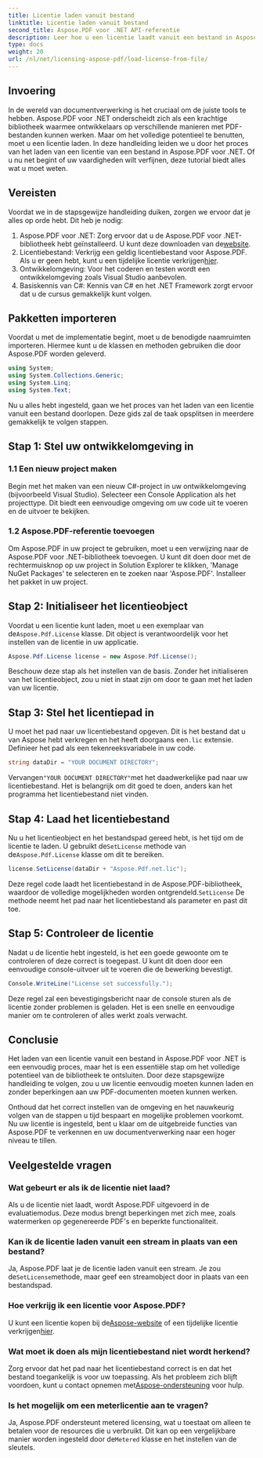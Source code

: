 ```yaml
---
title: Licentie laden vanuit bestand
linktitle: Licentie laden vanuit bestand
second_title: Aspose.PDF voor .NET API-referentie
description: Leer hoe u een licentie laadt vanuit een bestand in Aspose.PDF voor .NET met deze uitgebreide handleiding. Zorg voor volledige functionaliteit door uw licentie correct in te stellen.
type: docs
weight: 20
url: /nl/net/licensing-aspose-pdf/load-license-from-file/
---
```

## Invoering

In de wereld van documentverwerking is het cruciaal om de juiste tools te hebben. Aspose.PDF voor .NET onderscheidt zich als een krachtige bibliotheek waarmee ontwikkelaars op verschillende manieren met PDF-bestanden kunnen werken. Maar om het volledige potentieel te benutten, moet u een licentie laden. In deze handleiding leiden we u door het proces van het laden van een licentie van een bestand in Aspose.PDF voor .NET. Of u nu net begint of uw vaardigheden wilt verfijnen, deze tutorial biedt alles wat u moet weten.

## Vereisten

Voordat we in de stapsgewijze handleiding duiken, zorgen we ervoor dat je alles op orde hebt. Dit heb je nodig:

1.  Aspose.PDF voor .NET: Zorg ervoor dat u de Aspose.PDF voor .NET-bibliotheek hebt geïnstalleerd. U kunt deze downloaden van de[website](https://releases.aspose.com/pdf/net/).
2.  Licentiebestand: Verkrijg een geldig licentiebestand voor Aspose.PDF. Als u er geen hebt, kunt u een tijdelijke licentie verkrijgen[hier](https://purchase.aspose.com/temporary-license/).
3. Ontwikkelomgeving: Voor het coderen en testen wordt een ontwikkelomgeving zoals Visual Studio aanbevolen.
4. Basiskennis van C#: Kennis van C# en het .NET Framework zorgt ervoor dat u de cursus gemakkelijk kunt volgen.

## Pakketten importeren

Voordat u met de implementatie begint, moet u de benodigde naamruimten importeren. Hiermee kunt u de klassen en methoden gebruiken die door Aspose.PDF worden geleverd.

```csharp
using System;
using System.Collections.Generic;
using System.Linq;
using System.Text;
```

Nu u alles hebt ingesteld, gaan we het proces van het laden van een licentie vanuit een bestand doorlopen. Deze gids zal de taak opsplitsen in meerdere gemakkelijk te volgen stappen.

## Stap 1: Stel uw ontwikkelomgeving in

### 1.1 Een nieuw project maken
Begin met het maken van een nieuw C#-project in uw ontwikkelomgeving (bijvoorbeeld Visual Studio). Selecteer een Console Application als het projecttype. Dit biedt een eenvoudige omgeving om uw code uit te voeren en de uitvoer te bekijken.

### 1.2 Aspose.PDF-referentie toevoegen
Om Aspose.PDF in uw project te gebruiken, moet u een verwijzing naar de Aspose.PDF voor .NET-bibliotheek toevoegen. U kunt dit doen door met de rechtermuisknop op uw project in Solution Explorer te klikken, 'Manage NuGet Packages' te selecteren en te zoeken naar 'Aspose.PDF'. Installeer het pakket in uw project.

## Stap 2: Initialiseer het licentieobject

 Voordat u een licentie kunt laden, moet u een exemplaar van de`Aspose.Pdf.License` klasse. Dit object is verantwoordelijk voor het instellen van de licentie in uw applicatie.

```csharp
Aspose.Pdf.License license = new Aspose.Pdf.License();
```

Beschouw deze stap als het instellen van de basis. Zonder het initialiseren van het licentieobject, zou u niet in staat zijn om door te gaan met het laden van uw licentie.

## Stap 3: Stel het licentiepad in

 U moet het pad naar uw licentiebestand opgeven. Dit is het bestand dat u van Aspose hebt verkregen en het heeft doorgaans een`.lic` extensie. Definieer het pad als een tekenreeksvariabele in uw code.

```csharp
string dataDir = "YOUR DOCUMENT DIRECTORY";
```

 Vervangen`"YOUR DOCUMENT DIRECTORY"`met het daadwerkelijke pad naar uw licentiebestand. Het is belangrijk om dit goed te doen, anders kan het programma het licentiebestand niet vinden.

## Stap 4: Laad het licentiebestand

 Nu u het licentieobject en het bestandspad gereed hebt, is het tijd om de licentie te laden. U gebruikt de`SetLicense` methode van de`Aspose.Pdf.License` klasse om dit te bereiken.

```csharp
license.SetLicense(dataDir + "Aspose.Pdf.net.lic");
```

 Deze regel code laadt het licentiebestand in de Aspose.PDF-bibliotheek, waardoor de volledige mogelijkheden worden ontgrendeld.`SetLicense` De methode neemt het pad naar het licentiebestand als parameter en past dit toe.

## Stap 5: Controleer de licentie

Nadat u de licentie hebt ingesteld, is het een goede gewoonte om te controleren of deze correct is toegepast. U kunt dit doen door een eenvoudige console-uitvoer uit te voeren die de bewerking bevestigt.

```csharp
Console.WriteLine("License set successfully.");
```

Deze regel zal een bevestigingsbericht naar de console sturen als de licentie zonder problemen is geladen. Het is een snelle en eenvoudige manier om te controleren of alles werkt zoals verwacht.

## Conclusie

Het laden van een licentie vanuit een bestand in Aspose.PDF voor .NET is een eenvoudig proces, maar het is een essentiële stap om het volledige potentieel van de bibliotheek te ontsluiten. Door deze stapsgewijze handleiding te volgen, zou u uw licentie eenvoudig moeten kunnen laden en zonder beperkingen aan uw PDF-documenten moeten kunnen werken.

Onthoud dat het correct instellen van de omgeving en het nauwkeurig volgen van de stappen u tijd bespaart en mogelijke problemen voorkomt. Nu uw licentie is ingesteld, bent u klaar om de uitgebreide functies van Aspose.PDF te verkennen en uw documentverwerking naar een hoger niveau te tillen.

## Veelgestelde vragen

### Wat gebeurt er als ik de licentie niet laad?  
Als u de licentie niet laadt, wordt Aspose.PDF uitgevoerd in de evaluatiemodus. Deze modus brengt beperkingen met zich mee, zoals watermerken op gegenereerde PDF's en beperkte functionaliteit.

### Kan ik de licentie laden vanuit een stream in plaats van een bestand?  
 Ja, Aspose.PDF laat je de licentie laden vanuit een stream. Je zou de`SetLicense`methode, maar geef een streamobject door in plaats van een bestandspad.

### Hoe verkrijg ik een licentie voor Aspose.PDF?  
 U kunt een licentie kopen bij de[Aspose-website](https://purchase.aspose.com/buy) of een tijdelijke licentie verkrijgen[hier](https://purchase.aspose.com/temporary-license/).

### Wat moet ik doen als mijn licentiebestand niet wordt herkend?  
 Zorg ervoor dat het pad naar het licentiebestand correct is en dat het bestand toegankelijk is voor uw toepassing. Als het probleem zich blijft voordoen, kunt u contact opnemen met[Aspose-ondersteuning](https://forum.aspose.com/c/pdf/10) voor hulp.

### Is het mogelijk om een meterlicentie aan te vragen?  
 Ja, Aspose.PDF ondersteunt metered licensing, wat u toestaat om alleen te betalen voor de resources die u verbruikt. Dit kan op een vergelijkbare manier worden ingesteld door de`Metered` klasse en het instellen van de sleutels.